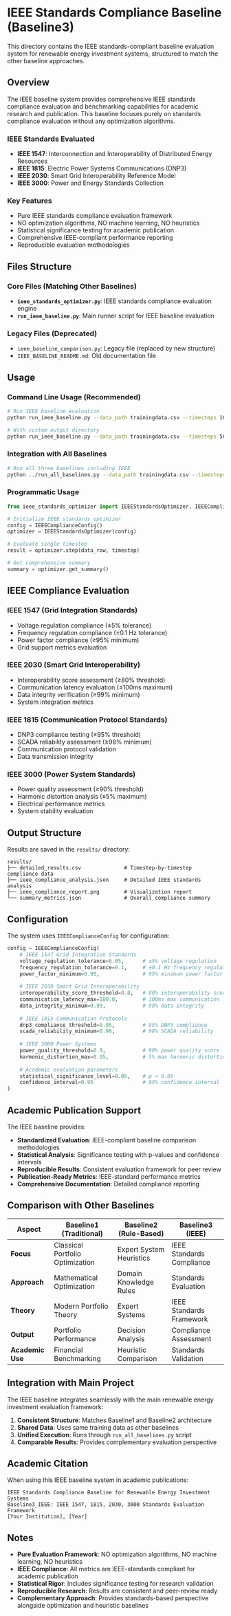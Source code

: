 # IEEE Standards Compliance Baseline (Baseline3)

This directory contains the IEEE standards-compliant baseline evaluation system for renewable energy investment systems, structured to match the other baseline approaches.

## Overview

The IEEE baseline system provides comprehensive IEEE standards compliance evaluation and benchmarking capabilities for academic research and publication. This baseline focuses purely on standards compliance evaluation without any optimization algorithms.

### IEEE Standards Evaluated

- **IEEE 1547**: Interconnection and Interoperability of Distributed Energy Resources
- **IEEE 1815**: Electric Power Systems Communications (DNP3)
- **IEEE 2030**: Smart Grid Interoperability Reference Model
- **IEEE 3000**: Power and Energy Standards Collection

### Key Features

- Pure IEEE standards compliance evaluation framework
- NO optimization algorithms, NO machine learning, NO heuristics
- Statistical significance testing for academic publication
- Comprehensive IEEE-compliant performance reporting
- Reproducible evaluation methodologies

## Files Structure

### Core Files (Matching Other Baselines)

- **`ieee_standards_optimizer.py`**: IEEE standards compliance evaluation engine
- **`run_ieee_baseline.py`**: Main runner script for IEEE baseline evaluation

### Legacy Files (Deprecated)

- `ieee_baseline_comparison.py`: Legacy file (replaced by new structure)
- `IEEE_BASELINE_README.md`: Old documentation file

## Usage

### Command Line Usage (Recommended)

```bash
# Run IEEE baseline evaluation
python run_ieee_baseline.py --data_path trainingdata.csv --timesteps 10000

# With custom output directory
python run_ieee_baseline.py --data_path trainingdata.csv --timesteps 5000 --output_dir my_results
```

### Integration with All Baselines

```bash
# Run all three baselines including IEEE
python ../run_all_baselines.py --data_path trainingdata.csv --timesteps 10000
```

### Programmatic Usage

```python
from ieee_standards_optimizer import IEEEStandardsOptimizer, IEEEComplianceConfig

# Initialize IEEE standards optimizer
config = IEEEComplianceConfig()
optimizer = IEEEStandardsOptimizer(config)

# Evaluate single timestep
result = optimizer.step(data_row, timestep)

# Get comprehensive summary
summary = optimizer.get_summary()
```

## IEEE Compliance Evaluation

### IEEE 1547 (Grid Integration Standards)
- Voltage regulation compliance (±5% tolerance)
- Frequency regulation compliance (±0.1 Hz tolerance)
- Power factor compliance (≥95% minimum)
- Grid support metrics evaluation

### IEEE 2030 (Smart Grid Interoperability)
- Interoperability score assessment (≥80% threshold)
- Communication latency evaluation (≤100ms maximum)
- Data integrity verification (≥99% minimum)
- System integration metrics

### IEEE 1815 (Communication Protocol Standards)
- DNP3 compliance testing (≥95% threshold)
- SCADA reliability assessment (≥98% minimum)
- Communication protocol validation
- Data transmission integrity

### IEEE 3000 (Power System Standards)
- Power quality assessment (≥90% threshold)
- Harmonic distortion analysis (≤5% maximum)
- Electrical performance metrics
- System stability evaluation

## Output Structure

Results are saved in the `results/` directory:

```
results/
├── detailed_results.csv              # Timestep-by-timestep compliance data
├── ieee_compliance_analysis.json     # Detailed IEEE standards analysis
├── ieee_compliance_report.png        # Visualization report
└── summary_metrics.json              # Overall compliance summary
```

## Configuration

The system uses `IEEEComplianceConfig` for configuration:

```python
config = IEEEComplianceConfig(
    # IEEE 1547 Grid Integration Standards
    voltage_regulation_tolerance=0.05,      # ±5% voltage regulation
    frequency_regulation_tolerance=0.1,     # ±0.1 Hz frequency regulation
    power_factor_minimum=0.95,              # 95% minimum power factor
    
    # IEEE 2030 Smart Grid Interoperability
    interoperability_score_threshold=0.8,   # 80% interoperability score
    communication_latency_max=100.0,        # 100ms max communication latency
    data_integrity_minimum=0.99,            # 99% data integrity
    
    # IEEE 1815 Communication Protocols
    dnp3_compliance_threshold=0.95,         # 95% DNP3 compliance
    scada_reliability_minimum=0.98,         # 98% SCADA reliability
    
    # IEEE 3000 Power Systems
    power_quality_threshold=0.9,            # 90% power quality score
    harmonic_distortion_max=0.05,           # 5% max harmonic distortion
    
    # Academic evaluation parameters
    statistical_significance_level=0.05,    # p < 0.05
    confidence_interval=0.95                # 95% confidence interval
)
```

## Academic Publication Support

The IEEE baseline provides:

- **Standardized Evaluation**: IEEE-compliant baseline comparison methodologies
- **Statistical Analysis**: Significance testing with p-values and confidence intervals
- **Reproducible Results**: Consistent evaluation framework for peer review
- **Publication-Ready Metrics**: IEEE-standard performance metrics
- **Comprehensive Documentation**: Detailed compliance reporting

## Comparison with Other Baselines

| Aspect | Baseline1 (Traditional) | Baseline2 (Rule-Based) | Baseline3 (IEEE) |
|--------|-------------------------|------------------------|-------------------|
| **Focus** | Classical Portfolio Optimization | Expert System Heuristics | IEEE Standards Compliance |
| **Approach** | Mathematical Optimization | Domain Knowledge Rules | Standards Evaluation |
| **Theory** | Modern Portfolio Theory | Expert Systems | IEEE Standards Framework |
| **Output** | Portfolio Performance | Decision Analysis | Compliance Assessment |
| **Academic Use** | Financial Benchmarking | Heuristic Comparison | Standards Validation |

## Integration with Main Project

The IEEE baseline integrates seamlessly with the main renewable energy investment evaluation framework:

1. **Consistent Structure**: Matches Baseline1 and Baseline2 architecture
2. **Shared Data**: Uses same training data as other baselines
3. **Unified Execution**: Runs through `run_all_baselines.py` script
4. **Comparable Results**: Provides complementary evaluation perspective

## Academic Citation

When using this IEEE baseline system in academic publications:

```
IEEE Standards Compliance Baseline for Renewable Energy Investment Systems
Baseline3_IEEE: IEEE 1547, 1815, 2030, 3000 Standards Evaluation Framework
[Your Institution], [Year]
```

## Notes

- **Pure Evaluation Framework**: NO optimization algorithms, NO machine learning, NO heuristics
- **IEEE Compliance**: All metrics are IEEE-standards compliant for academic publication
- **Statistical Rigor**: Includes significance testing for research validation
- **Reproducible Research**: Results are consistent and peer-review ready
- **Complementary Approach**: Provides standards-based perspective alongside optimization and heuristic baselines
